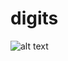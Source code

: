 # digits
![alt text](https://github.com/kiran734/digits/blob/feature/plot/digits_terminal_output.png?raw=true)
